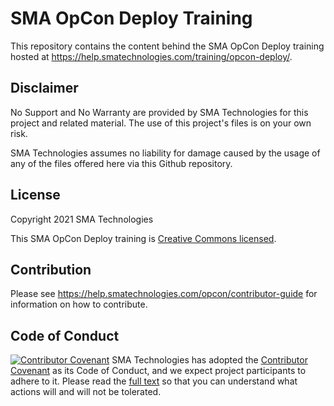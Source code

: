 # SMA OpCon Deploy Training

This repository contains the content behind the SMA OpCon Deploy training hosted at <https://help.smatechnologies.com/training/opcon-deploy/>.

## Disclaimer

No Support and No Warranty are provided by SMA Technologies for this project and related material. The use of this project's files is on your own risk.

SMA Technologies assumes no liability for damage caused by the usage of any of the files offered here via this Github repository.

## License

Copyright 2021 SMA Technologies

This SMA OpCon Deploy training is [Creative Commons licensed](LICENSE).

## Contribution

Please see <https://help.smatechnologies.com/opcon/contributor-guide> for information on how to contribute.

## Code of Conduct

[![Contributor Covenant](https://img.shields.io/badge/Contributor%20Covenant-v2.0%20adopted-ff69b4.svg)](code-of-conduct.md)
SMA Technologies has adopted the [Contributor Covenant](CODE_OF_CONDUCT.md) as its Code of Conduct, and we expect project participants to adhere to it. Please read the [full text](CODE_OF_CONDUCT.md) so that you can understand what actions will and will not be tolerated.
